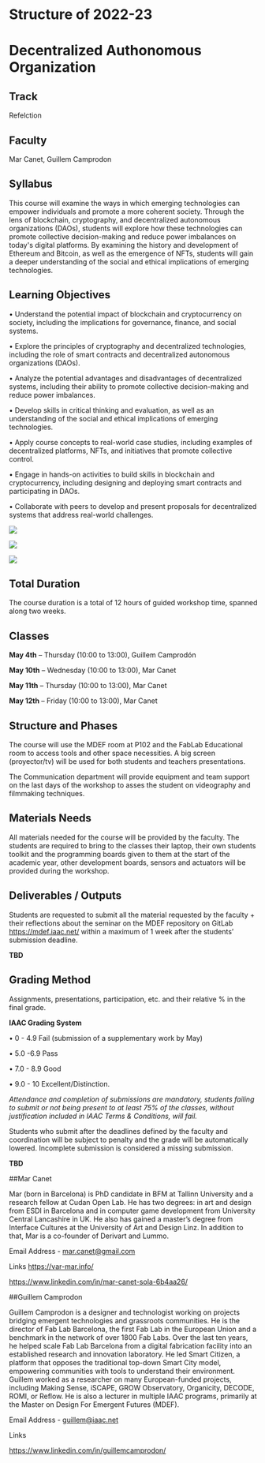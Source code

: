Structure of 2022-23
========

#  Decentralized Authonomous Organization

## Track
Refelction

## Faculty
Mar Canet, Guillem Camprodon


## Syllabus

This course will examine the ways in which emerging technologies can empower individuals and promote a more coherent society. Through the lens of blockchain, cryptography, and decentralized autonomous organizations (DAOs), students will explore how these technologies can promote collective decision-making and reduce power imbalances on today's digital platforms. By examining the history and development of Ethereum and Bitcoin, as well as the emergence of NFTs, students will gain a deeper understanding of the social and ethical implications of emerging technologies.
​​
## Learning Objectives

•	Understand the potential impact of blockchain and cryptocurrency on society, including the implications for governance, finance, and social systems.

•	Explore the principles of cryptography and decentralized technologies, including the role of smart contracts and decentralized autonomous organizations (DAOs).

•	Analyze the potential advantages and disadvantages of decentralized systems, including their ability to promote collective decision-making and reduce power imbalances.

•	Develop skills in critical thinking and evaluation, as well as an understanding of the social and ethical implications of emerging technologies.

•	Apply course concepts to real-world case studies, including examples of decentralized platforms, NFTs, and initiatives that promote collective control.

• Engage in hands-on activities to build skills in blockchain and cryptocurrency, including designing and deploying smart contracts and participating in DAOs.

• Collaborate with peers to develop and present proposals for decentralized systems that address real-world challenges.


![](images/collective_intelligence_01.jpg)

![](images/collective_intelligence_02.jpg)

![](images/collective_intelligence_03.jpg)


## Total Duration
The course duration is a total of 12 hours of guided workshop time, spanned along two weeks.

## Classes

**May 4th** – Thursday (10:00 to 13:00), Guillem Camprodón

**May 10th** – Wednesday (10:00 to 13:00), Mar Canet

**May 11th** – Thursday (10:00 to 13:00), Mar Canet

**May 12th** – Friday (10:00 to 13:00), Mar Canet


## Structure and Phases

The course will use the MDEF room at P102 and the FabLab Educational room to access tools and other space necessities. A big screen (proyector/tv) will be used for both students and teachers presentations.

The Communication department will provide equipment and team support on the last days of the workshop to asses the student on videography and filmmaking techniques.


## Materials Needs

All materials needed for the course will be provided by the faculty. The students are required to bring to the classes their laptop, their own students toolkit and the programming boards given to them at the start of the academic year, other development boards, sensors and actuators will be provided during the workshop.


## Deliverables / Outputs

Students are requested to submit all the material requested by the faculty + their reflections about the seminar on the MDEF repository on GitLab https://mdef.iaac.net/ within a maximum of 1 week after the students’ submission deadline.

**TBD**

## Grading Method

Assignments, presentations, participation, etc. and their relative % in the final grade.

**IAAC Grading System**

• 0 - 4.9 Fail (submission of a supplementary work by May)

• 5.0 -6.9 Pass

• 7.0 - 8.9 Good

• 9.0 - 10 Excellent/Distinction.

*Attendance and completion of submissions are mandatory, students failing to submit or not being present to at least 75% of the classes, without justification included in IAAC Terms & Conditions, will fail.*

Students who submit after the deadlines defined by the faculty and coordination will be subject to penalty and the grade will be automatically lowered. Incomplete submission is considered a missing submission.

**TBD**



##Mar Canet



Mar (born in Barcelona) is PhD candidate in BFM at Tallinn University and a research fellow at Cudan Open Lab. He has two degrees: in art and design from ESDI in Barcelona and in computer game development from University Central Lancashire in UK. He also has gained a master’s degree from Interface Cultures at the University of Art and Design Linz. In addition to that, Mar is a co-founder of Derivart and Lummo.

Email Address - mar.canet@gmail.com

Links
https://var-mar.info/

https://www.linkedin.com/in/mar-canet-sola-6b4aa26/

##Guillem Camprodon

Guillem Camprodon is a designer and technologist working on projects bridging emergent technologies and grassroots communities. He is the director of Fab Lab Barcelona, the first Fab Lab in the European Union and a benchmark in the network of over 1800 Fab Labs. Over the last ten years, he helped scale Fab Lab Barcelona from a digital fabrication facility into an established research and innovation laboratory. He led Smart Citizen, a platform that opposes the traditional top-down Smart City model, empowering communities with tools to understand their environment. Guillem worked as a researcher on many European-funded projects, including Making Sense, iSCAPE, GROW Observatory, Organicity, DECODE, ROMI, or Reflow. He is also a lecturer in multiple IAAC programs, primarily at the Master on Design For Emergent Futures (MDEF).

Email Address - guillem@iaac.net


Links

https://www.linkedin.com/in/guillemcamprodon/
